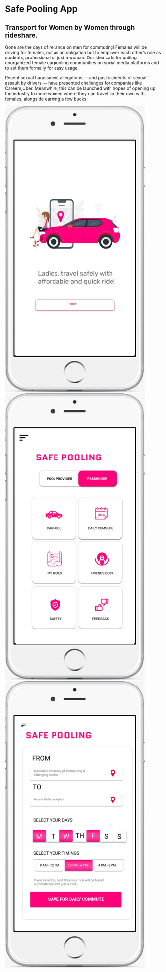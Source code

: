 Safe Pooling App
===================

## Transport for Women by Women through rideshare.

Gone are the days of reliance on men for commuting! Females will be driving for females, not as an obligation but to empower each other’s role as students, professional or just a woman. Our idea calls for uniting unorganized female carpooling communities on social media platforms and to set them formally for easy usage.

Recent sexual harassment allegations — and past incidents of sexual assault by drivers — have presented challenges for companies like Careem,Uber. Meanwhile, this can be launched with hopes of opening up the industry to more women where they can travel on their own with females, alongside earning a few bucks.


<div><img src="https://github.com/EishaMazhar/Safe-pooling-2020/blob/main/Hackday%20Resources/mockup1.jpeg" width="450" />
  <img src="https://github.com/EishaMazhar/Safe-pooling-2020/blob/main/Hackday%20Resources/mockup2.jpeg" width="450" />
  <img src="https://github.com/EishaMazhar/Safe-pooling-2020/blob/main/Hackday%20Resources/mockup3.jpeg" width="450" />
</div>
